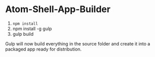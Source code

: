 # Atom-Shell-App-Builder

1. `npm install`
2. npm install -g gulp
3. gulp build

Gulp will now build everything in the source folder and create it into a packaged app ready for distribution.

